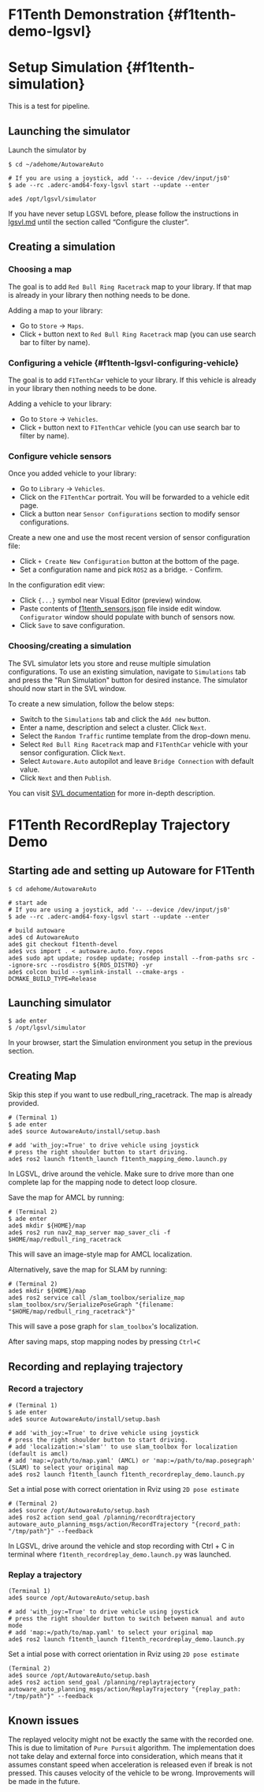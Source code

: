 F1Tenth Demonstration {#f1tenth-demo-lgsvl}
=================================================

# Setup Simulation {#f1tenth-simulation}

This is a test for pipeline.

## Launching the simulator
Launch the simulator by

```{bash}
$ cd ~/adehome/AutowareAuto

# If you are using a joystick, add '-- --device /dev/input/js0'
$ ade --rc .aderc-amd64-foxy-lgsvl start --update --enter

ade$ /opt/lgsvl/simulator
```

If you have never setup LGSVL before, please follow the instructions in [lgsvl.md](https://gitlab.com/autowarefoundation/autoware.auto/AutowareAuto/-/blob/master/docs/installation/lgsvl.md) until the section called “Configure the cluster”.

## Creating a simulation
### Choosing a map
The goal is to add `Red Bull Ring Racetrack` map to your library. If that map is already in your library then nothing needs to be done.

Adding a map to your library:
- Go to `Store` -> `Maps`.
- Click `+` button next to `Red Bull Ring Racetrack` map (you can use search bar to filter by name).

### Configuring a vehicle {#f1tenth-lgsvl-configuring-vehicle}

The goal is to add `F1TenthCar` vehicle to your library. If this vehicle is already in your library then nothing needs to be done.

Adding a vehicle to your library:
- Go to `Store` -> `Vehicles`.
- Click `+` button next to `F1TenthCar` vehicle (you can use search bar to filter by name).

### Configure vehicle sensors

Once you added vehicle to your library:
- Go to `Library` -> `Vehicles`.
- Click on the `F1TenthCar` portrait. You will be forwarded to a vehicle edit page.
- Click a button near `Sensor Configurations` section to modify sensor configurations.

Create a new one and use the most recent version of sensor configuration file:
- Click `+ Create New Configuration` button at the bottom of the page.
- Set a configuration name and pick `ROS2` as a bridge. - Confirm.

In the configuration edit view:
- Click `{...}` symbol near Visual Editor (preview) window.
- Paste contents of [f1tenth_sensors.json](https://gitlab.com/autowarefoundation/autoware.auto/AutowareAuto/-/blob/master/src/launch/f1tenth_launch/config/svl/f1tenth-sensors.json) file inside edit window. `Configurator` window should populate with 
bunch of sensors now.
- Click `Save` to save configuration.

### Choosing/creating a simulation

The SVL simulator lets you store and reuse multiple simulation configurations. To use an existing simulation, navigate to `Simulations` tab and press the "Run Simulation" button for desired instance. The simulator should now start in the SVL window.

To create a new simulation, follow the below steps:

- Switch to the `Simulations` tab and click the `Add new` button.
- Enter a name, description and select a cluster. Click `Next`.
- Select the `Random Traffic` runtime template from the drop-down menu.
- Select `Red Bull Ring Racetrack` map and `F1TenthCar` vehicle with your sensor configuration. Click `Next`.
- Select `Autoware.Auto` autopilot and leave `Bridge Connection` with default value.
- Click `Next` and then `Publish`.

You can visit [SVL documentation](https://www.svlsimulator.com/docs/user-interface/web/simulations/) for more in-depth description.

# F1Tenth RecordReplay Trajectory Demo

## Starting ade and setting up Autoware for F1Tenth

```{bash}
$ cd adehome/AutowareAuto

# start ade
# If you are using a joystick, add '-- --device /dev/input/js0'
$ ade --rc .aderc-amd64-foxy-lgsvl start --update --enter

# build autoware
ade$ cd AutowareAuto
ade$ git checkout f1tenth-devel
ade$ vcs import . < autoware.auto.foxy.repos
ade$ sudo apt update; rosdep update; rosdep install --from-paths src --ignore-src --rosdistro ${ROS_DISTRO} -yr
ade$ colcon build --symlink-install --cmake-args -DCMAKE_BUILD_TYPE=Release
```

## Launching simulator
```{bash}
$ ade enter
$ /opt/lgsvl/simulator
```

In your browser, start the Simulation environment you setup in the previous section.

## Creating Map
Skip this step if you want to use redbull_ring_racetrack. The map is already provided.

```{bash}
# (Terminal 1)
$ ade enter
ade$ source AutowareAuto/install/setup.bash

# add 'with_joy:=True' to drive vehicle using joystick
# press the right shoulder button to start driving.
ade$ ros2 launch f1tenth_launch f1tenth_mapping_demo.launch.py
```

In LGSVL, drive around the vehicle. Make sure to drive more than one complete lap for the mapping node to detect loop closure.

Save the map for AMCL by running:

```{bash}
# (Terminal 2)
$ ade enter
ade$ mkdir ${HOME}/map
ade$ ros2 run nav2_map_server map_saver_cli -f $HOME/map/redbull_ring_racetrack
```

This will save an image-style map for AMCL localization.

Alternatively, save the map for SLAM by running:

```{bash}
# (Terminal 2)
ade$ mkdir ${HOME}/map
ade$ ros2 service call /slam_toolbox/serialize_map slam_toolbox/srv/SerializePoseGraph "{filename: "$HOME/map/redbull_ring_racetrack"}"
```

This will save a pose graph for `slam_toolbox`'s localization.

After saving maps, stop mapping nodes by pressing `Ctrl+C`

## Recording and replaying trajectory
### Record a trajectory

```{bash}
# (Terminal 1)
$ ade enter
ade$ source AutowareAuto/install/setup.bash

# add 'with_joy:=True' to drive vehicle using joystick
# press the right shoulder button to start driving.
# add 'localization:='slam'' to use slam_toolbox for localization (default is amcl)
# add 'map:=/path/to/map.yaml' (AMCL) or 'map:=/path/to/map.posegraph' (SLAM) to select your original map
ade$ ros2 launch f1tenth_launch f1tenth_recordreplay_demo.launch.py
```

Set a intial pose with correct orientation in Rviz using `2D pose estimate`

```{bash}
# (Terminal 2)
ade$ source /opt/AutowareAuto/setup.bash
ade$ ros2 action send_goal /planning/recordtrajectory autoware_auto_planning_msgs/action/RecordTrajectory "{record_path: "/tmp/path"}" --feedback
```
In LGSVL, drive around the vehicle and stop recording with Ctrl + C in terminal where `f1tenth_recordreplay_demo.launch.py` was launched.

### Replay a trajectory

```{bash}
(Terminal 1)
ade$ source /opt/AutowareAuto/setup.bash

# add 'with_joy:=True' to drive vehicle using joystick
# press the right shoulder button to switch between manual and auto mode
# add 'map:=/path/to/map.yaml' to select your original map
ade$ ros2 launch f1tenth_launch f1tenth_recordreplay_demo.launch.py
```

Set a intial pose with correct orientation in Rviz using `2D pose estimate`

```{bash}
(Terminal 2)
ade$ source /opt/AutowareAuto/setup.bash
ade$ ros2 action send_goal /planning/replaytrajectory autoware_auto_planning_msgs/action/ReplayTrajectory "{replay_path: "/tmp/path"}" --feedback
```

## Known issues

The replayed velocity might not be exactly the same with the recorded one. This is due to limitation of `Pure Pursuit` algorithm. The implementation does not take delay and external force into consideration, which means that it assumes constant speed when acceleration is released even if break is not pressed. This causes velocity of the vehicle to be wrong. Improvements will be made in the future.
